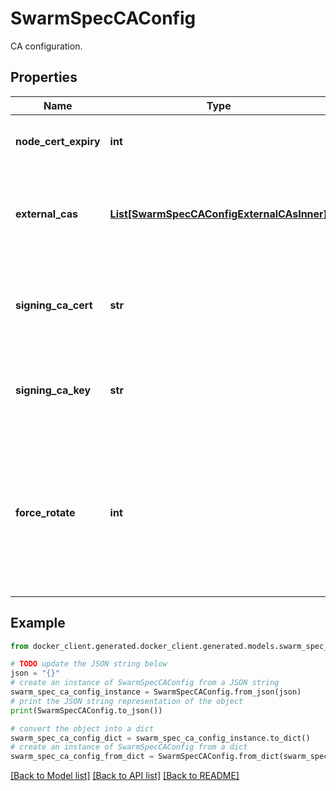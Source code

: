 # SwarmSpecCAConfig

CA configuration.

## Properties

Name | Type | Description | Notes
------------ | ------------- | ------------- | -------------
**node_cert_expiry** | **int** | The duration node certificates are issued for. | [optional] 
**external_cas** | [**List[SwarmSpecCAConfigExternalCAsInner]**](SwarmSpecCAConfigExternalCAsInner.md) | Configuration for forwarding signing requests to an external certificate authority.  | [optional] 
**signing_ca_cert** | **str** | The desired signing CA certificate for all swarm node TLS leaf certificates, in PEM format.  | [optional] 
**signing_ca_key** | **str** | The desired signing CA key for all swarm node TLS leaf certificates, in PEM format.  | [optional] 
**force_rotate** | **int** | An integer whose purpose is to force swarm to generate a new signing CA certificate and key, if none have been specified in &#x60;SigningCACert&#x60; and &#x60;SigningCAKey&#x60;  | [optional] 

## Example

```python
from docker_client.generated.docker_client.generated.models.swarm_spec_ca_config import SwarmSpecCAConfig

# TODO update the JSON string below
json = "{}"
# create an instance of SwarmSpecCAConfig from a JSON string
swarm_spec_ca_config_instance = SwarmSpecCAConfig.from_json(json)
# print the JSON string representation of the object
print(SwarmSpecCAConfig.to_json())

# convert the object into a dict
swarm_spec_ca_config_dict = swarm_spec_ca_config_instance.to_dict()
# create an instance of SwarmSpecCAConfig from a dict
swarm_spec_ca_config_from_dict = SwarmSpecCAConfig.from_dict(swarm_spec_ca_config_dict)
```
[[Back to Model list]](../README.md#documentation-for-models) [[Back to API list]](../README.md#documentation-for-api-endpoints) [[Back to README]](../README.md)


